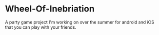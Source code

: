 # Wheel-Of-Inebriation
A party game project I'm working on over the summer for android and iOS that you can play with your friends.
